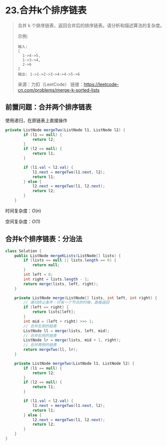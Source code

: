 # 23.合并k个排序链表

> 合并 k 个排序链表，返回合并后的排序链表。请分析和描述算法的复杂度。
>
> 示例:
>
> ```
> 输入:
> [
>   1->4->5,
>   1->3->4,
>   2->6
> ]
> 输出: 1->1->2->3->4->4->5->6
> ```
>
> 来源：力扣（LeetCode）
> 链接：https://leetcode-cn.com/problems/merge-k-sorted-lists



## 前置问题：合并两个排序链表

使用递归，在原链表上直接操作

```java
private ListNode mergeTwo(ListNode l1, ListNode l2) {
        if (l1 == null) {
            return l2;
        }
        if (l2 == null) {
            return l1;
        }

        if (l1.val < l2.val) {
            l1.next = mergeTwo(l1.next, l2);
            return l1;
        } else {
            l2.next = mergeTwo(l1, l2.next);
            return l2;
        }
    }
```

时间复杂度：$O(n)$

空间复杂度：$O(1)$

## 合并k个排序链表：分治法



```java
class Solution {
    public ListNode mergeKLists(ListNode[] lists) {
        if (lists == null || lists.length == 0) {
            return null;
        }
        int left = 0;
        int right = lists.length - 1;
        return merge(lists, left, right);
    }

    private ListNode merge(ListNode[] lists, int left, int right) {
        // 递归终止条件：只有一个节点的时候，直接返回
        if (left == right) {
            return lists[left];
        }
        int mid = (left + right) >>> 1;
        // 合并左侧的链表
        ListNode ll = merge(lists, left, mid);
        // 合并右侧的链表
        ListNode lr = merge(lists, mid + 1, right);
        // 合并两侧的链表
        return mergeTwo(ll, lr);
    }

    private ListNode mergeTwo(ListNode l1, ListNode l2) {
        if (l1 == null) {
            return l2;
        }
        if (l2 == null) {
            return l1;
        }

        if (l1.val < l2.val) {
            l1.next = mergeTwo(l1.next, l2);
            return l1;
        } else {
            l2.next = mergeTwo(l1, l2.next);
            return l2;
        }
    }
}
```

